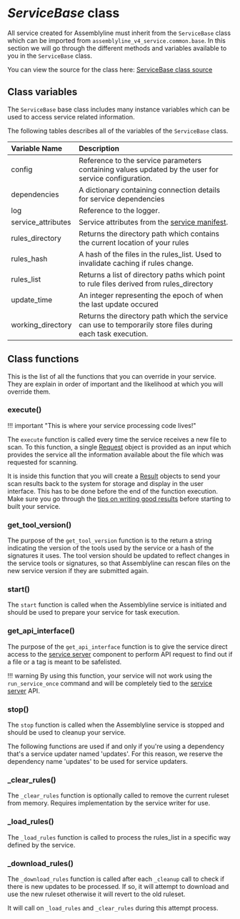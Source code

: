 # *ServiceBase* class
All service created for Assemblyline must inherit from the `ServiceBase` class which can be imported from `assemblyline_v4_service.common.base`. In this section we will go through the different methods and variables available to you in the `ServiceBase` class.


You can view the source for the class here: [ServiceBase class source](https://github.com/CybercentreCanada/assemblyline-v4-service/blob/master/assemblyline_v4_service/common/base.py)

## Class variables
The `ServiceBase` base class includes many instance variables which can be used to access service related information.

The following tables describes all of the variables of the `ServiceBase` class.

| Variable Name | Description |
|:---|:---|
| config | Reference to the service parameters containing values updated by the user for service configuration. |
| dependencies | A dictionary containing connection details for service dependencies|
| log | Reference to the logger. |
| service_attributes | Service attributes from the [service manifest](../service_manifest). |
| rules_directory | Returns the directory path which contains the current location of your rules |
| rules_hash | A hash of the files in the rules_list. Used to invalidate caching if rules change.|
| rules_list | Returns a list of directory paths which point to rule files derived from rules_directory|
| update_time | An integer representing the epoch of when the last update occured|
| working_directory | Returns the directory path which the service can use to temporarily store files during each task execution. |

## Class functions
This is the list of all the functions that you can override in your service. They are explain in order of important and the likelihood at which you will override them.

### execute()

!!! important "This is where your service processing code lives!"

The `execute` function is called every time the service receives a new file to scan. To this function, a single [Request](../request) object is provided as an input which provides the service all the information available about the file which was requested for scanning.

It is inside this function that you will create a [Result](../result) objects to send your scan results back to the system for storage and display in the user interface. This has to be done before the end of the function execution. Make sure you go through the [tips on writing good results](../result#tips-on-writing-good-results) before starting to built your service.

### get_tool_version()
The purpose of the `get_tool_version` function is to the return a string indicating the version of the tools used by the service or a hash of the signatures it uses. The tool version should be updated to reflect changes in the service tools or signatures, so that Assemblyline can rescan files on the new service version if they are submitted again.

### start()
The `start` function is called when the Assemblyline service is initiated and should be used to prepare your service for task execution.

### get_api_interface()
The purpose of the `get_api_interface` function is to give the service direct access to the [service server](../../core/infrastructure/#core-components) component to perform API request to find out if a file or a tag is meant to be safelisted.

!!! warning
    By using this function, your service will not work using the `run_service_once` command and will be completely tied to the [service server](../../core/infrastructure/#core-components) API.

### stop()
The `stop` function is called when the Assemblyline service is stopped and should be used to cleanup your service.

The following functions are used if and only if you're using a dependency that's a service updater named 'updates'. For this reason, we reserve the dependency name 'updates' to be used for service updaters.

### _clear_rules()
The `_clear_rules` function is optionally called to remove the current ruleset from memory. Requires implementation by the service writer for use.

### _load_rules()
The `_load_rules` function is called to process the rules_list in a specific way defined by the service.

### _download_rules()
The `_download_rules` function is called after each `_cleanup` call to check if there is new updates to be processed. If so, it will attempt to download and use the new ruleset otherwise it will revert to the old ruleset.

It will call on `_load_rules` and `_clear_rules` during this attempt process.

